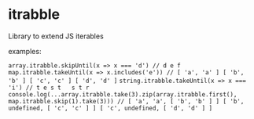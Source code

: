 # itrabble
Library to extend JS iterables

examples:

```array.itrabble.skipUntil(x => x === 'd') // d e f```
```map.itrabble.takeUntil(x => x.includes('e')) // [ 'a', 'a' ] [ 'b', 'b' ] [ 'c', 'c' ] [ 'd', 'd' ]```
```string.itrabble.takeUntil(x => x === 'i') // t e s t   s t r```
```console.log(...array.itrabble.take(3).zip(array.itrabble.first(), map.itrabble.skip(1).take(3))) // [ 'a', 'a', [ 'b', 'b' ] ] [ 'b', undefined, [ 'c', 'c' ] ] [ 'c', undefined, [ 'd', 'd' ] ]```
